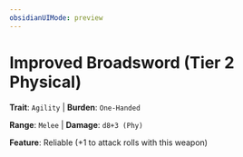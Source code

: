 ```yaml
---
obsidianUIMode: preview
---
```

# Improved Broadsword (Tier 2 Physical)

**Trait**: `Agility` | **Burden**: `One-Handed`

**Range**: `Melee` | **Damage**: `d8+3 (Phy)`

**Feature**: Reliable (+1 to attack rolls with this weapon)